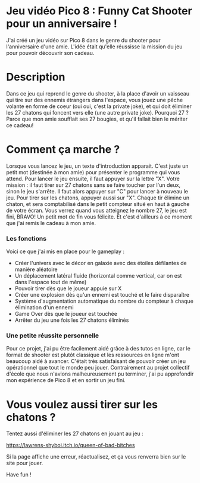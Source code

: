 # Jeu vidéo Pico 8 : Funny Cat Shooter pour un anniversaire !

J'ai créé un jeu vidéo sur Pico 8 dans le genre du shooter pour l'anniversaire d'une amie.
L'idée était qu'elle réussisse la mission du jeu pour pouvoir découvrir son cadeau.

# Description

Dans ce jeu qui reprend le genre du shooter, à la place d'avoir un vaisseau qui tire sur des ennemis étrangers dans l'espace, vous jouez une pêche volante en forme de coeur (oui oui, c'est la private joke), et qui doit éliminer les 27 chatons qui foncent vers elle (une autre private joke).
Pourquoi 27 ? Parce que mon amie soufflait ses 27 bougies, et qu'il fallait bien le mériter ce cadeau!

# Comment ça marche ?

Lorsque vous lancez le jeu, un texte d'introduction apparait. C'est juste un petit mot (destinée à mon amie) pour présenter le programme qui vous attend.
Pour lancer le jeu ensuite, il faut appuyer sur la lettre "X". 
Votre mission : il faut tirer sur 27 chatons sans se faire toucher par l'un deux, sinon le jeu s'arrête.
Il faut alors appuyer sur "C" pour lancer à nouveau le jeu.
Pour tirer sur les chatons, appuyer aussi sur "X". Chaque tir élimine un chaton, et sera comptabilisé dans le petit compteur situé en haut à gauche de votre écran.
Vous verrez quand vous atteignez le nombre 27, le jeu est fini, BRAVO!
Un petit mot de fin vous félicite.
Et c'est d'ailleurs à ce moment que j'ai remis le cadeau à mon amie.

### Les fonctions

Voici ce que j'ai mis en place pour le gameplay :
- Créer l'univers avec le décor en galaxie avec des étoiles défilantes de manière aléatoire
- Un déplacement latéral fluide (horizontal comme vertical, car on est dans l'espace tout de même)
- Pouvoir tirer dès que le joueur appuie sur X
- Créer une explosion dès qu'un ennemi est touché et le faire disparaître
- Système d'augmentation automatique du nombre du compteur à chaque élimination d'un ennemi
- Game Over dès que le joueur est touchée
- Arrêter du jeu une fois les 27 chatons éliminés

### Une petite réussite personnelle

Pour ce projet, j'ai pu être facilement aidé grâce à des tutos en ligne, car le format de shooter est plutôt classique et les ressources en ligne m'ont beaucoup aidé à avancer.
C'était très satisfaisant de pouvoir créer un jeu opérationnel que tout le monde peu jouer.
Contrairement au projet collectif d'école que nous n'avions malheureusement pu terminer, j'ai pu approfondir mon expérience de Pico 8 et en sortir un jeu fini.

# Vous voulez aussi tirer sur les chatons ?

Tentez aussi d'éliminer les 27 chatons en jouant au jeu :

https://lawrens-shyboi.itch.io/queen-of-bad-bitches

Si la page affiche une erreur, réactualisez, et ça vous renverra bien sur le site pour jouer.

Have fun !
